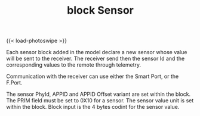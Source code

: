﻿---
linktitle: block Sensor
title: block Sensor
summary: The Sensor block set sensor ID and data values to send to the remote through telemetry. Data are sent to the receiver either through the F.Port or through a Smart Port.
weight: 10

tags:
    - rapid prototyping
    - model based design (MDB)
    - matlab
    - simulink
    - UAV
    - UxV
    - Sensor
    - F.Port
    - Smart Port
    - block


#aliases = ["project/inverted_pendulum_flywheels/"]

draft: false  # Is this a draft? true/false
toc: true  # Show table of contents? true/false
type: docs  # Do not modify.

#date = 2018-09-09T00:00:00
#lastmod = 2018-09-09T00:00:00

# math: true

# date = 2018-09-09T00:00:00
# lastmod = 2018-09-09T00:00:00

# GitRepo = "hugo"

sitemap:
    priority: 1

# Add menu entry to sidebar.
# parent = "inverted_pendulum_flywheels"
menu:
    uxv:
        parent: blocks
        name: sensor
        identifier: sensor
        weight: 25
         

---
<!-- Enable Photo Swipe + gallery features -->
{{< load-photoswipe >}}

Each sensor block added in the model declare a new sensor whose value will be sent to the receiver. The receiver send then the sensor Id and the corresponding values to the remote through telemetry.

Communication with the receiver can use either the Smart Port, or the F.Port.

The sensor PhyId, APPID and APPID Offset variant are set within the block.
The PRIM field must be set to 0X10 for a sensor. The sensor value unit is set within the block.
Block input is the 4 bytes codint for the sensor value. 